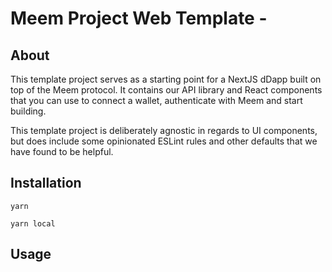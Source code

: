 # Meem Project Web Template -

## About

This template project serves as a starting point for a NextJS dDapp built on top of the Meem protocol. It contains our API library and React components that you can use to connect a wallet, authenticate with Meem and start building.

This template project is deliberately agnostic in regards to UI components, but does include some opinionated ESLint rules and other defaults that we have found to be helpful.

## Installation

`yarn`

`yarn local`

## Usage
